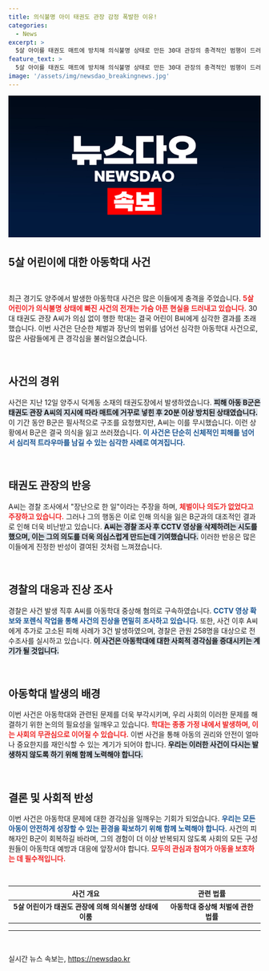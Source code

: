 ```yaml
---
title: 의식불명 아이 태권도 관장 감정 폭발한 이유!
categories:
  - News
excerpt: >
  5살 아이를 태권도 매트에 방치해 의식불명 상태로 만든 30대 관장의 충격적인 범행이 드러났다. CCTV에 찍힌 잔혹한 순간과 추가 피해 고소 소식까지, 과연 이 사건의 진실은 무엇일까?
feature_text: >
  5살 아이를 태권도 매트에 방치해 의식불명 상태로 만든 30대 관장의 충격적인 범행이 드러났다. CCTV에 찍힌 잔혹한 순간과 추가 피해 고소 소식까지, 과연 이 사건의 진실은 무엇일까?
image: '/assets/img/newsdao_breakingnews.jpg'
---
```


<p><img src="/assets/img/newsdao_breakingnews.jpg" alt="ontimetimes 속보" /></p>

<h2 data-ke-size="size26">5살 어린이에 대한 아동학대 사건</h2>

<p data-ke-size="size16">&nbsp;</p>

<p data-ke-size="size16">최근 경기도 양주에서 발생한 아동학대 사건은 많은 이들에게 충격을 주었습니다. <b><span style="color: #ee2323;">5살 어린이가 의식불명 상태에 빠진 사건의 전개는 가슴 아픈 현실을 드러내고 있습니다.</span></b> 30대 태권도 관장 A씨가 의심 없이 행한 학대는 결국 어린이 B씨에게 심각한 결과를 초래했습니다. 이번 사건은 단순한 체벌과 장난의 범위를 넘어선 심각한 아동학대 사건으로, 많은 사람들에게 큰 경각심을 불러일으켰습니다.</p>

<p data-ke-size="size16">&nbsp;</p>

<h2 data-ke-size="size26">사건의 경위</h2>

<p data-ke-size="size16">사건은 지난 12일 양주시 덕계동 소재의 태권도장에서 발생하였습니다. <b><span style="background-color: #21538527;">피해 아동 B군은 태권도 관장 A씨의 지시에 따라 매트에 거꾸로 넣힌 후 20분 이상 방치된 상태였습니다.</span></b> 이 기간 동안 B군은 필사적으로 구조를 요청했지만, A씨는 이를 무시했습니다. 이런 상황에서 B군은 결국 의식을 잃고 쓰러졌습니다. <b><span style="color: #1a5490;">이 사건은 단순히 신체적인 피해를 넘어서 심리적 트라우마를 남길 수 있는 심각한 사례로 여겨집니다.</span></b></p>

<p data-ke-size="size16">&nbsp;</p>

<h2 data-ke-size="size26">태권도 관장의 반응</h2>

<p data-ke-size="size16">A씨는 경찰 조사에서 "장난으로 한 일"이라는 주장을 하며, <b><span style="color: #ee2323;">체벌이나 의도가 없었다고 주장하고 있습니다.</span></b> 그러나 그의 행동은 이로 인해 의식을 잃은 B군과의 대조적인 결과로 인해 더욱 비난받고 있습니다. <b><span style="background-color: #21538527;">A씨는 경찰 조사 후 CCTV 영상을 삭제하려는 시도를 했으며, 이는 그의 의도를 더욱 의심스럽게 만드는데 기여했습니다.</span></b> 이러한 반응은 많은 이들에게 진정한 반성이 결여된 것처럼 느껴졌습니다.</p>

<p data-ke-size="size16">&nbsp;</p>

<h2 data-ke-size="size26">경찰의 대응과 진상 조사</h2>

<p data-ke-size="size16">경찰은 사건 발생 직후 A씨를 아동학대 중상해 혐의로 구속하였습니다. <b><span style="color: #1a5490;">CCTV 영상 확보와 포렌식 작업을 통해 사건의 진상을 면밀히 조사하고 있습니다.</span></b> 또한, 사건 이후 A씨에게 추가로 고소된 피해 사례가 3건 발생하였으며, 경찰은 관원 258명을 대상으로 전수조사를 실시하고 있습니다. <b><span style="background-color: #21538527;">이 사건은 아동학대에 대한 사회적 경각심을 증대시키는 계기가 될 것입니다.</span></b></p>

<p data-ke-size="size16">&nbsp;</p>

<h2 data-ke-size="size26">아동학대 발생의 배경</h2>

<p data-ke-size="size16">이번 사건은 아동학대와 관련된 문제를 더욱 부각시키며, 우리 사회의 이러한 문제를 해결하기 위한 논의의 필요성을 일깨우고 있습니다. <b><span style="color: #ee2323;">학대는 종종 가정 내에서 발생하며, 이는 사회의 무관심으로 이어질 수 있습니다.</span></b> 이번 사건을 통해 아동의 권리와 안전이 얼마나 중요한지를 재인식할 수 있는 계기가 되어야 합니다. <b><span style="background-color: #21538527;">우리는 이러한 사건이 다시는 발생하지 않도록 하기 위해 함께 노력해야 합니다.</span></b></p>

<p data-ke-size="size16">&nbsp;</p>

<h2 data-ke-size="size26">결론 및 사회적 반성</h2>

<p data-ke-size="size16">이번 사건은 아동학대 문제에 대한 경각심을 일깨우는 기회가 되었습니다. <b><span style="color: #1a5490;">우리는 모든 아동이 안전하게 성장할 수 있는 환경을 확보하기 위해 함께 노력해야 합니다.</span></b> 사건의 피해자인 B군이 회복하길 바라며, 그의 경험이 더 이상 반복되지 않도록 사회의 모든 구성원들이 아동학대 예방과 대응에 앞장서야 합니다. <b><span style="color: #ee2323;">모두의 관심과 참여가 아동을 보호하는 데 필수적입니다.</span></b></p>

<p data-ke-size="size16">&nbsp;</p>

<table style="width: 100%;">
    <thead>
        <tr>
            <th style="text-align: center; height: 17px;">사건 개요</th>
            <th style="text-align: center; height: 17px;">관련 법률</th>
        </tr>
    </thead>
    <tbody>
        <tr>
            <td style="text-align: center; height: 17px;"><b>5살 어린이가 태권도 관장에 의해 의식불명 상태에 이룸</b></td>
            <td style="text-align: center; height: 17px;"><b>아동학대 중상해 처벌에 관한 법률</b></td>
        </tr>
    </tbody>
</table>

<hr>

<p data-ke-size="size16">&nbsp;</p>
실시간 뉴스 속보는, <a href="https://newsdao.kr" rel="dofollow">https://newsdao.kr</a>


